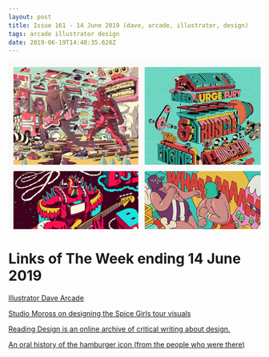 ```yaml
---
layout: post
title: Issue 161 - 14 June 2019 (dave, arcade, illustrator, design)
tags: arcade illustrator design
date: 2019-06-19T14:48:35.628Z
---
```

![Illustrator - Dave Arcade](/assets/uploads/issue-161.png "Illustrator - Dave Arcade")

# Links of The Week ending 14 June 2019

<a title="Illustrator - Dave Arcade" target="_blank" href="https://www.behance.net/davearcade">Illustrator Dave Arcade</a>

<a href="https://www.itsnicethat.com/articles/kate-moross-lee-lodge-jason-sherwood-tim-routledge-spice-girls-tour-graphic-design-040619" target="_blank">Studio Moross on designing the Spice Girls tour visuals</a>

<a title="Reading Design" href="https://www.readingdesign.org" target="_blank">Reading Design is an online archive of critical writing about design.</a>

<a href="https://www.invisionapp.com/inside-design/an-oral-history-of-the-hamburger-icon-from-the-people-who-were-there/" title="An oral history of the hamburger icon (from the people who were there)" alt="An oral history of the hamburger icon (from the people who were there)" target="_blank">An oral history of the hamburger icon (from the people who were there)</a>